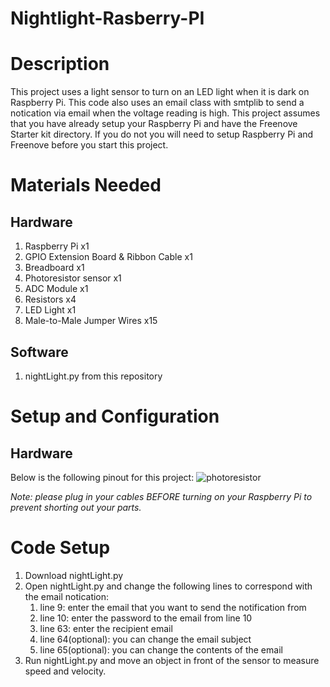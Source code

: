 # Nightlight-Rasberry-PI

# Description
This project uses a light sensor to turn on an LED light when it is dark on Raspberry Pi. This code also uses an email class with smtplib to send a notication via email when the voltage reading is high. This project assumes that you have already setup your Raspberry Pi and have the Freenove Starter kit directory. If you do not you will need to setup Raspberry Pi and Freenove before you start this project. 

# Materials Needed
## Hardware
1. Raspberry Pi x1
2. GPIO Extension Board & Ribbon Cable x1
3. Breadboard x1
4. Photoresistor sensor x1
5. ADC Module x1
6. Resistors x4
7. LED Light x1
8. Male-to-Male Jumper Wires x15

## Software
1. nightLight.py from this repository

# Setup and Configuration
## Hardware
Below is the following pinout for this project:
![photoresistor](https://user-images.githubusercontent.com/66813474/167410935-00c00fca-9147-4de0-9189-6ed4b1c2920c.PNG)

_Note: please plug in your cables BEFORE turning on your Raspberry Pi to prevent shorting out your parts._

# Code Setup
1. Download nightLight.py
2. Open nightLight.py and change the following lines to correspond with the email notication:
    1. line 9: enter the email that you want to send the notification from
    2. line 10: enter the password to the email from line 10
    3. line 63: enter the recipient email
    4. line 64(optional): you can change the email subject
    5. line 65(optional): you can change the contents of the email
4. Run nightLight.py and move an object in front of the sensor to measure speed and velocity.
